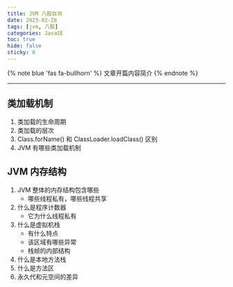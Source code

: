 ```yaml
---
title: JVM 八股自测
date: 2023-02-28
tags: [jvm, 八股]
categories: JavaSE
toc: true
hide: false
sticky: 0
---
```


{% note blue 'fas fa-bullhorn' %}
文章开篇内容简介
{% endnote %}

---

## 类加载机制

1. 类加载的生命周期
2. 类加载的层次
3. Class.forName() 和 ClassLoader.loadClass() 区别
4. JVM 有哪些类加载机制

## JVM 内存结构

1. JVM 整体的内存结构包含哪些
	- 哪些线程私有，哪些线程共享
2. 什么是程序计数器
	- 它为什么线程私有
3. 什么是虚拟机栈
	- 有什么特点
	- 该区域有哪些异常
	- 栈帧的内部结构
4. 什么是本地方法栈
5. 什么是方法区
6. 永久代和元空间的差异